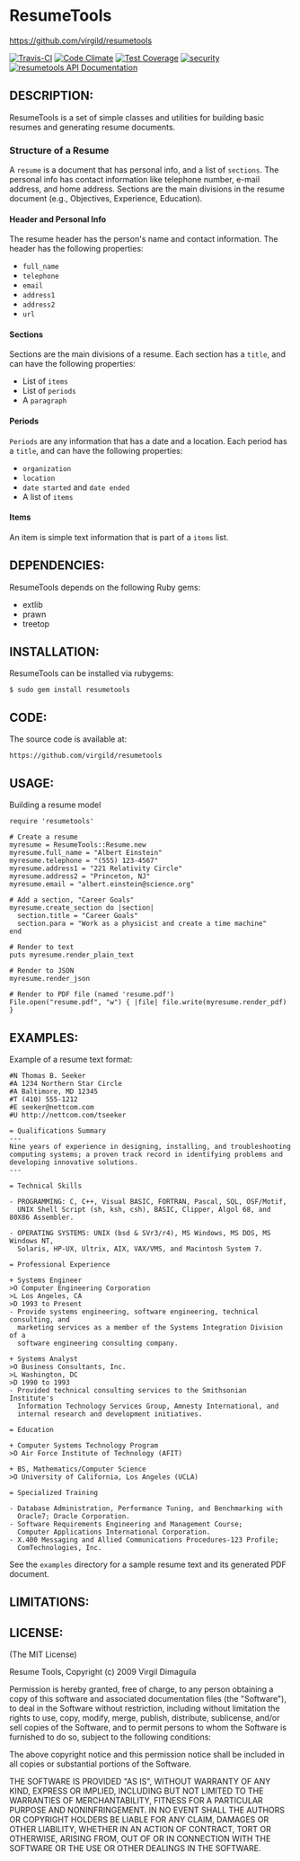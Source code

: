 ResumeTools
===========

https://github.com/virgild/resumetools

[![Travis-CI](https://travis-ci.org/virgild/resumetools.svg?branch=master)](https://travis-ci.org/virgild/resumetools)
[![Code Climate](https://codeclimate.com/github/virgild/resumetools/badges/gpa.svg)](https://codeclimate.com/github/virgild/resumetools)
[![Test Coverage](https://codeclimate.com/github/virgild/resumetools/badges/coverage.svg)](https://codeclimate.com/github/virgild/resumetools)
[![security](https://hakiri.io/github/virgild/resumetools/master.svg)](https://hakiri.io/github/virgild/resumetools/master)
[![resumetools API Documentation](https://www.omniref.com/ruby/gems/resumetools.png)](https://www.omniref.com/ruby/gems/resumetools)

DESCRIPTION:
------------

ResumeTools is a set of simple classes and utilities for building basic resumes and generating
resume documents.

### Structure of a Resume

A `resume` is a document that has personal info, and a list of `sections`. The personal info
has contact information like telephone number, e-mail address, and home address. Sections
are the main divisions in the resume document (e.g., Objectives, Experience, Education).

#### Header and Personal Info

The resume header has the person's name and contact information. The header has the following
properties:

* `full_name`
* `telephone`
* `email`
* `address1`
* `address2`
* `url`

#### Sections

Sections are the main divisions of a resume. Each section has a `title`, and can have
the following properties:

* List of `items`
* List of `periods`
* A `paragraph`

#### Periods

`Periods` are any information that has a date and a location. Each period has a `title`,
and can have the following properties:

* `organization`
* `location`
* `date started` and `date ended`
* A list of `items`

#### Items

An item is simple text information that is part of a `items` list.


DEPENDENCIES:
-------------

ResumeTools depends on the following Ruby gems:

* extlib
* prawn
* treetop


INSTALLATION:
-------------

ResumeTools can be installed via rubygems:

    $ sudo gem install resumetools


CODE:
-----

The source code is available at:

    https://github.com/virgild/resumetools


USAGE:
------

Building a resume model

    require 'resumetools'

    # Create a resume
    myresume = ResumeTools::Resume.new
    myresume.full_name = "Albert Einstein"
    myresume.telephone = "(555) 123-4567"
    myresume.address1 = "221 Relativity Circle"
    myresume.address2 = "Princeton, NJ"
    myresume.email = "albert.einstein@science.org"

    # Add a section, "Career Goals"
    myresume.create_section do |section|
      section.title = "Career Goals"
      section.para = "Work as a physicist and create a time machine"
    end

    # Render to text
    puts myresume.render_plain_text

    # Render to JSON
    myresume.render_json

    # Render to PDF file (named 'resume.pdf')
    File.open("resume.pdf", "w") { |file| file.write(myresume.render_pdf) }


EXAMPLES:
---------

Example of a resume text format:

    #N Thomas B. Seeker
    #A 1234 Northern Star Circle
    #A Baltimore, MD 12345
    #T (410) 555-1212
    #E seeker@nettcom.com
    #U http://nettcom.com/tseeker

    = Qualifications Summary
    ---
    Nine years of experience in designing, installing, and troubleshooting
    computing systems; a proven track record in identifying problems and
    developing innovative solutions.
    ---

    = Technical Skills

    - PROGRAMMING: C, C++, Visual BASIC, FORTRAN, Pascal, SQL, OSF/Motif,
      UNIX Shell Script (sh, ksh, csh), BASIC, Clipper, Algol 68, and 80X86 Assembler.

    - OPERATING SYSTEMS: UNIX (bsd & SVr3/r4), MS Windows, MS DOS, MS Windows NT,
      Solaris, HP-UX, Ultrix, AIX, VAX/VMS, and Macintosh System 7.

    = Professional Experience

    + Systems Engineer
    >O Computer Engineering Corporation
    >L Los Angeles, CA
    >D 1993 to Present
    - Provide systems engineering, software engineering, technical consulting, and
      marketing services as a member of the Systems Integration Division of a
      software engineering consulting company.

    + Systems Analyst
    >O Business Consultants, Inc.
    >L Washington, DC
    >D 1990 to 1993
    - Provided technical consulting services to the Smithsonian Institute's
      Information Technology Services Group, Amnesty International, and
      internal research and development initiatives.

    = Education

    + Computer Systems Technology Program
    >O Air Force Institute of Technology (AFIT)

    + BS, Mathematics/Computer Science
    >O University of California, Los Angeles (UCLA)

    = Specialized Training

    - Database Administration, Performance Tuning, and Benchmarking with
      Oracle7; Oracle Corporation.
    - Software Requirements Engineering and Management Course;
      Computer Applications International Corporation.
    - X.400 Messaging and Allied Communications Procedures-123 Profile;
      ComTechnologies, Inc.

See the `examples` directory for a sample resume text and its generated
PDF document.


LIMITATIONS:
------------


LICENSE:
--------

(The MIT License)

Resume Tools, Copyright (c) 2009 Virgil Dimaguila

Permission is hereby granted, free of charge, to any person
obtaining a copy of this software and associated documentation
files (the "Software"), to deal in the Software without
restriction, including without limitation the rights to use,
copy, modify, merge, publish, distribute, sublicense, and/or sell
copies of the Software, and to permit persons to whom the
Software is furnished to do so, subject to the following
conditions:

The above copyright notice and this permission notice shall be
included in all copies or substantial portions of the Software.

THE SOFTWARE IS PROVIDED "AS IS", WITHOUT WARRANTY OF ANY KIND,
EXPRESS OR IMPLIED, INCLUDING BUT NOT LIMITED TO THE WARRANTIES
OF MERCHANTABILITY, FITNESS FOR A PARTICULAR PURPOSE AND
NONINFRINGEMENT. IN NO EVENT SHALL THE AUTHORS OR COPYRIGHT
HOLDERS BE LIABLE FOR ANY CLAIM, DAMAGES OR OTHER LIABILITY,
WHETHER IN AN ACTION OF CONTRACT, TORT OR OTHERWISE, ARISING
FROM, OUT OF OR IN CONNECTION WITH THE SOFTWARE OR THE USE OR
OTHER DEALINGS IN THE SOFTWARE.
